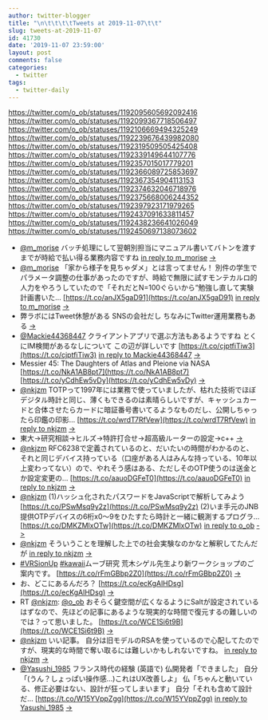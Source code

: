 ```yaml
---
author: twitter-blogger
title: "\n\t\t\t\tTweets at 2019-11-07\t\t"
slug: tweets-at-2019-11-07
id: 41730
date: '2019-11-07 23:59:00'
layout: post
comments: false
categories:
  - twitter
tags:
  - twitter-daily
---
```


https://twitter.com/o_ob/statuses/1192095605692092416 https://twitter.com/o_ob/statuses/1192099367718506497 https://twitter.com/o_ob/statuses/1192106669494325249 https://twitter.com/o_ob/statuses/1192239676439982080 https://twitter.com/o_ob/statuses/1192319509505425408 https://twitter.com/o_ob/statuses/1192339149644107776 https://twitter.com/o_ob/statuses/1192357015017779201 https://twitter.com/o_ob/statuses/1192366089725853697 https://twitter.com/o_ob/statuses/1192367354904113153 https://twitter.com/o_ob/statuses/1192374632046718976 https://twitter.com/o_ob/statuses/1192375668006244352 https://twitter.com/o_ob/statuses/1192397923171979265 https://twitter.com/o_ob/statuses/1192437091633811457 https://twitter.com/o_ob/statuses/1192438236641026049 https://twitter.com/o_ob/statuses/1192450697138073602  

*   [@m_morise](https://twitter.com/m_morise) バッチ処理にして翌朝別担当にマニュアル書いてバトンを渡すまでが時給で払い得る業務内容ですね [in reply to m_morise](https://twitter.com/m_morise/statuses/1192093194671910912) [->](https://twitter.com/o_ob/statuses/1192095605692092416)
*   [@m_morise](https://twitter.com/m_morise) 「家から様子を見ちゃダメ」とは言ってません！ 別件の学生でパラメータ調整の仕事があったのですが、時給で無限に試すモンテカルロ的人力をやろうしていたので「それだとN=100ぐらいから“勉強し直して実験計画書いた… [https://t.co/anJX5gaD91](https://t.co/anJX5gaD91) [in reply to m_morise](https://twitter.com/m_morise/statuses/1192097796368633856) [->](https://twitter.com/o_ob/statuses/1192099367718506497)
*   弊ラボにはTweet休憩がある SNSの会社だし ちなみにTwitter運用業務もある [->](https://twitter.com/o_ob/statuses/1192106669494325249)
*   [@Mackie44368447](https://twitter.com/Mackie44368447) クライアントアプリで選ぶ方法もあるようですね とくにIM検閲があるなしについて この辺が詳しいです [https://t.co/cjptfiTiw3](https://t.co/cjptfiTiw3) [in reply to Mackie44368447](https://twitter.com/Mackie44368447/statuses/1192232977838870529) [->](https://twitter.com/o_ob/statuses/1192239676439982080)
*   Messier 45: The Daughters of Atlas and Pleione via NASA [https://t.co/NkA1AB8pt7](https://t.co/NkA1AB8pt7) [https://t.co/yCdhEw5vDy](https://t.co/yCdhEw5vDy) [->](https://twitter.com/o_ob/statuses/1192319509505425408)
*   [@nkjzm](https://twitter.com/nkjzm) TOTPって1997年には業務で使っていましたが、枯れた技術でほぼデジタル時計と同じ、薄くもできるのは素晴らしいですが、キャッシュカードと合体させたらカードに暗証番号書いてるようなものだし、公開しちゃったら印鑑の印影… [https://t.co/wrdT7RfVew](https://t.co/wrdT7RfVew) [in reply to nkjzm](https://twitter.com/nkjzm/statuses/1192128005146939392) [->](https://twitter.com/o_ob/statuses/1192339149644107776)
*   東大→研究相談→ヒルズ→特許打合せ→超高級ルーターの設定→c++ [->](https://twitter.com/o_ob/statuses/1192357015017779201)
*   [@nkjzm](https://twitter.com/nkjzm) RFC6238で定義されているのと、だいたいの時間がわかるのと、それと同じデバイス持っている（口座がある人はみんな持っている、10年以上変わってない）ので、やれそう感はある、ただしそのOTP使うのは送金とか設定変更の… [https://t.co/aauoDGFeT0](https://t.co/aauoDGFeT0) [in reply to nkjzm](https://twitter.com/nkjzm/statuses/1192363422609838081) [->](https://twitter.com/o_ob/statuses/1192366089725853697)
*   [@nkjzm](https://twitter.com/nkjzm) (1)ハッシュ化されたパスワードをJavaScriptで解析してみよう [https://t.co/PSwMsq9y2z](https://t.co/PSwMsq9y2z) (2)いま手元のJNB提供OTPデバイスの6桁x0～9をひたすたら時計と一緒に観測するプログラ… [https://t.co/DMKZMlxOTw](https://t.co/DMKZMlxOTw) [in reply to o_ob](https://twitter.com/o_ob/statuses/1192366089725853697) [->](https://twitter.com/o_ob/statuses/1192367354904113153)
*   [@nkjzm](https://twitter.com/nkjzm) そういうことを理解した上での社会実験なのかなと解釈してたんだが [in reply to nkjzm](https://twitter.com/nkjzm/statuses/1192372627177795584) [->](https://twitter.com/o_ob/statuses/1192374632046718976)
*   [#VRSionUp](https://twitter.com/search?q=%23VRSionUp&src=hash) [#kawaii](https://twitter.com/search?q=%23kawaii&src=hash)ムーブ研究 荒木シゲル先生より新ワークショップのご案内です。 [https://t.co/rFmGBbp2Z0](https://t.co/rFmGBbp2Z0) [->](https://twitter.com/o_ob/statuses/1192375668006244352)
*   お、どこにあるんだろ？ [https://t.co/ecKgAlHDsg](https://t.co/ecKgAlHDsg) [->](https://twitter.com/o_ob/statuses/1192397923171979265)
*   RT [@nkjzm](https://twitter.com/nkjzm): [@o_ob](https://twitter.com/o_ob) おそらく鍵空間が広くなるようにSaltが設定されているはずなので、先ほどの記事にあるような現実的な時間で復元するの難しいのでは？って思いました。 [https://t.co/WCE1Si6t9B](https://t.co/WCE1Si6t9B) [->](https://twitter.com/o_ob/statuses/1192437091633811457)
*   [@nkjzm](https://twitter.com/nkjzm) いい記事。 自分は旧モデルのRSAを使っているので心配してたのですが、現実的な時間で奪い取るには難しいかもしれないですね。 [in reply to nkjzm](https://twitter.com/nkjzm/statuses/1192416075159240705) [->](https://twitter.com/o_ob/statuses/1192438236641026049)
*   [@Yasushi_1985](https://twitter.com/Yasushi_1985) フランス時代の経験 (英語で) 仏開発者「できました」 自分「(うん？しょっぱい操作感…)これはUX改善しよ」 仏「ちゃんと動いている、修正必要はない、設計が狂ってしまいます」 自分「それも含めて設計だ… [https://t.co/W15YVppZgg](https://t.co/W15YVppZgg) [in reply to Yasushi_1985](https://twitter.com/Yasushi_1985/statuses/1192395401883553794) [->](https://twitter.com/o_ob/statuses/1192450697138073602)